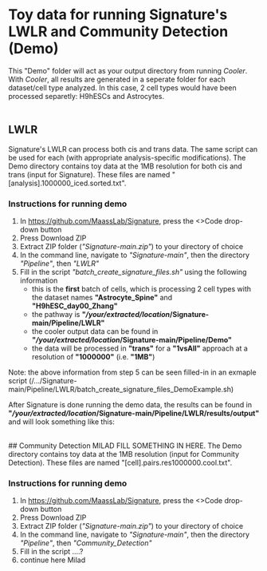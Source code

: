 # Toy data for running Signature's LWLR and Community Detection (Demo)
This "Demo" folder will act as your output directory from running _Cooler_. With _Cooler_, all results are generated in a seperate folder for each dataset/cell type analyzed. In this case, 2 cell types would have been processed separetly: H9hESCs and Astrocytes.  
<br/>

## LWLR
Signature's LWLR can process both cis and trans data. The same script can be used for each (with appropriate analysis-specific modifications). The Demo directory contains toy data at the 1MB resolution for both cis and trans (input for Signature). These files are named "[analysis].1000000_iced.sorted.txt".

### Instructions for running demo
1. In https://github.com/MaassLab/Signature, press the <>Code drop-down button
2. Press Download ZIP
3. Extract ZIP folder (_"Signature-main.zip"_) to your directory of choice 
4. In the command line, navigate to *"Signature-main"*, then the directory *"Pipeline"*, then *"LWLR"*
5. Fill in the script *"batch_create_signature_files.sh"* using the following information
   -  this is the **first** batch of cells, which is processing 2 cell types with the dataset names **"Astrocyte_Spine"** and **"H9hESC_day00_Zhang"**
   -  the pathway is **"*/your/extracted/location*/Signature-main/Pipeline/LWLR"**
   -  the cooler output data can be found in **"*/your/extracted/location*/Signature-main/Pipeline/Demo"**
   -  the data will be processed in **"trans"** for a **"1vsAll"** approach at a resolution of **"1000000"** (i.e. **"1MB"**)

Note: the above information from step 5 can be seen filled-in in an exmaple script (/.../Signature-main/Pipeline/LWLR/batch_create_signature_files_DemoExample.sh)  

After Signature is done running the demo data, the results can be found in **"*/your/extracted/location*/Signature-main/Pipeline/LWLR/results/output"** and will look something like this:


<br/>   
## Community Detection
MILAD FILL SOMETHING IN HERE. The Demo directory contains toy data at the 1MB resolution (input for Community Detection). These files are named "[cell].pairs.res1000000.cool.txt".

### Instructions for running demo
1. In https://github.com/MaassLab/Signature, press the <>Code drop-down button
2. Press Download ZIP
3. Extract ZIP folder (_"Signature-main.zip"_) to your directory of choice 
4. In the command line, navigate to *"Signature-main"*, then the directory *"Pipeline"*, then *"Community_Detection"*
5. Fill in the script ....?
6. continue here Milad
